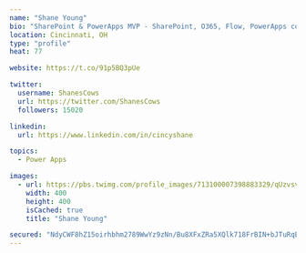 ```yaml
---
name: "Shane Young"
bio: "SharePoint & PowerApps MVP - SharePoint, O365, Flow, PowerApps consulting? @PowerApps911 | Pure Snark? You found it."
location: Cincinnati, OH
type: "profile"
heat: 77

website: https://t.co/91p5BQ3pUe

twitter:
  username: ShanesCows
  url: https://twitter.com/ShanesCows
  followers: 15020

linkedin:
  url: https://www.linkedin.com/in/cincyshane

topics:
  - Power Apps

images:
  - url: https://pbs.twimg.com/profile_images/713100007398883329/qUzvsvQ3_400x400.jpg
    width: 400
    height: 400
    isCached: true
    title: "Shane Young"

secured: "NdyCWF8hZ15oirhbhm2789WwYz9zNn/Bu8XFxZRa5XQlk718FrBIN+bJTuRqBM+j89pfoc2HtCueaxBDiSfm90Yp4Pw7C29REvscaRqYcOqVbw5ySyhaXqYWkmKIhPsm3CJMkxh2TdWxVlxR4q40hvcF3xwlvjqkY/Bl4SFi/jsKAmn9JQOA8K6aFeVn/oTP2pJCgNYT9YVV355ZT4AbZoyqlPjDGD0aA8z+2NOHQLkIaepqyywJR5tq3x43ddaS7bTc0NOFvqJxeFfXtPz5sU9ZL5LP8eUxmhvvcLkbU3RZ5JC73jMZQ8S+a4iYEimmqwwjIa/PVTpaBa2QrfwK3motoc90q8FJyPJLcS7LxAwHyAZa+v2pZVaIfJzdElMEKOHNlU2GUWzc+EBqbX2gfv+wQqlx0kn5PFqSwJzedmo=;N+SnwIVTPlSnW7QKfGCU+w=="
---
```


